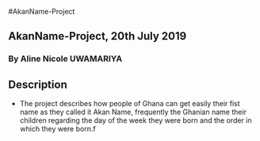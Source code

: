 #AkanName-Project
## AkanName-Project, 20th July 2019
### By Aline Nicole UWAMARIYA
## Description
* The project describes how people of Ghana can get easily their fist name as they called it Akan Name, frequently the Ghanian name their children regarding the day of the week they were born and the order in which they were born.f
